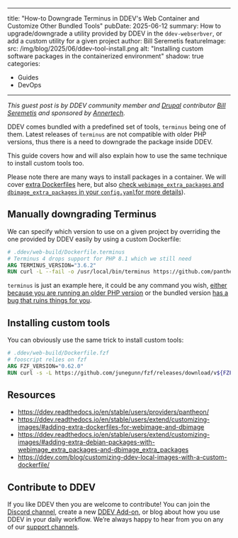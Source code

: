 
---
title: "How-to Downgrade Terminus in DDEV's Web Container and Customize Other Bundled Tools"
pubDate: 2025-06-12
summary: How to upgrade/downgrade a utility provided by DDEV in the `ddev-webserbver`, or add a custom utility for a given project
author: Bill Seremetis
featureImage:
  src: /img/blog/2025/06/ddev-tool-install.png
  alt: "Installing custom software packages in the containerized environment"
  shadow: true
categories:
  - Guides
  - DevOps
---

_This guest post is by DDEV community member and [Drupal](https://drupal.org)
contributor [Bill Seremetis](/blog/author/bill-seremetis/) and sponsored by
[Annertech](https://www.annertech.com)._

DDEV comes bundled with a predefined set of tools, `terminus` being one of them.
Latest releases of `terminus` are not compatible with older PHP versions, 
thus there is a need to downgrade the package inside DDEV.

This guide covers how and will also explain how to use the same technique to install
custom tools too.

Please note there are many ways to install packages in a container. We will 
cover [extra Dockerfiles](https://ddev.readthedocs.io/en/stable/users/extend/customizing-images/#adding-extra-dockerfiles-for-webimage-and-dbimage)
here, but also [check `webimage_extra_packages` and `dbimage_extra_packages` in your
`config.yaml`for more details](https://ddev.readthedocs.io/en/stable/users/extend/customizing-images/#adding-extra-debian-packages-with-webimage_extra_packages-and-dbimage_extra_packages)).

## Manually downgrading Terminus

We can specify which version to use on a given project by overriding the one
provided by DDEV easily by using a custom Dockerfile:

```dockerfile
# .ddev/web-build/Dockerfile.terminus
# Terminus 4 drops support for PHP 8.1 which we still need
ARG TERMINUS_VERSION="3.6.2"
RUN curl -L --fail -o /usr/local/bin/terminus https://github.com/pantheon-systems/terminus/releases/download/${TERMINUS_VERSION}/terminus.phar && chmod +x /usr/local/bin/terminus
```

`terminus` is just an example here, it could be any command you wish, 
[either because you are running an older PHP version](https://github.com/pantheon-systems/terminus/releases/tag/4.0.0)
or the bundled version [has a bug that ruins things for you](https://github.com/platformsh/cli/discussions/166).

## Installing custom tools

You can obviously use the same trick to install custom tools:

```dockerfile
# .ddev/web-build/Dockerfile.fzf
# fooscript relies on fzf
ARG FZF_VERSION="0.62.0"
RUN curl -s -L https://github.com/junegunn/fzf/releases/download/v${FZF_VERSION}/fzf-${FZF_VERSION}-linux_amd64.tar.gz | tar xvz -C /usr/local/bin/ && chmod +x /usr/local/bin/fzf
```

## Resources

- https://ddev.readthedocs.io/en/stable/users/providers/pantheon/
- https://ddev.readthedocs.io/en/stable/users/extend/customizing-images/#adding-extra-dockerfiles-for-webimage-and-dbimage
- https://ddev.readthedocs.io/en/stable/users/extend/customizing-images/#adding-extra-debian-packages-with-webimage_extra_packages-and-dbimage_extra_packages
- https://ddev.com/blog/customizing-ddev-local-images-with-a-custom-dockerfile/

## Contribute to DDEV

If you like DDEV then you are welcome to contribute! You can join the [Discord channel](/s/discord),
create a new [DDEV Add-on](https://ddev.readthedocs.io/en/stable/users/extend/additional-services/),
or blog about how you use DDEV in your daily workflow.
We’re always happy to hear from you on any of our [support channels](https://ddev.readthedocs.io/en/stable/users/support/).
